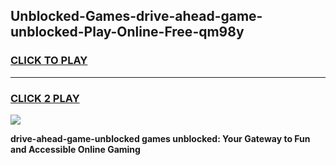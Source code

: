 
## Unblocked-Games-drive-ahead-game-unblocked-Play-Online-Free-qm98y
<h3>
<a href="https://premium76.site?title=drive-ahead-game-unblocked&ref=26A">CLICK TO PLAY</a></h3>
<hr>

<h3>
<a href="https://premium76.site?title=drive-ahead-game-unblocked&ref=26A">CLICK 2 PLAY</a>
  
</h3>

<a href="https://premium76.site?title=drive-ahead-game-unblocked&ref=26A"><img src="https://clearcache.store/games.png"></a>


**drive-ahead-game-unblocked games unblocked: Your Gateway to Fun and Accessible Online Gaming**
